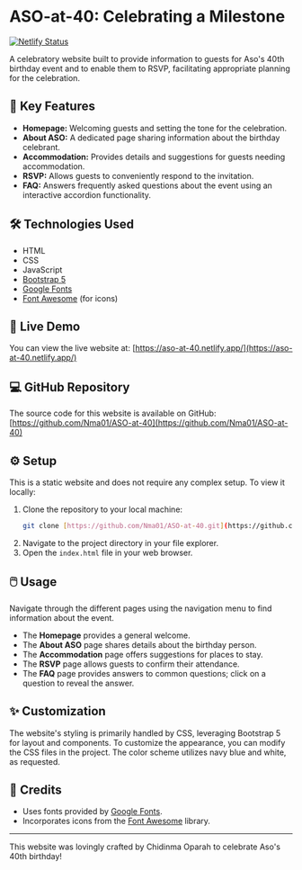 # ASO-at-40: Celebrating a Milestone

[![Netlify Status](https://api.netlify.com/api/v1/badges/your-netlify-site-id/deploy-status)](https://aso-at-40.netlify.app/)

A celebratory website built to provide information to guests for Aso's 40th birthday event and to enable them to RSVP, facilitating appropriate planning for the celebration.

## 🎉 Key Features

* **Homepage:** Welcoming guests and setting the tone for the celebration.
* **About ASO:** A dedicated page sharing information about the birthday celebrant.
* **Accommodation:** Provides details and suggestions for guests needing accommodation.
* **RSVP:** Allows guests to conveniently respond to the invitation.
* **FAQ:** Answers frequently asked questions about the event using an interactive accordion functionality.

## 🛠️ Technologies Used

* HTML
* CSS
* JavaScript
* [Bootstrap 5](https://getbootstrap.com/)
* [Google Fonts](https://fonts.google.com/)
* [Font Awesome](https://fontawesome.com/) (for icons)

## 🚀 Live Demo

You can view the live website at: [https://aso-at-40.netlify.app/](https://aso-at-40.netlify.app/)

## 💻 GitHub Repository

The source code for this website is available on GitHub: [https://github.com/Nma01/ASO-at-40](https://github.com/Nma01/ASO-at-40)

## ⚙️ Setup

This is a static website and does not require any complex setup. To view it locally:

1.  Clone the repository to your local machine:
    ```bash
    git clone [https://github.com/Nma01/ASO-at-40.git](https://github.com/Nma01/ASO-at-40.git)
    ```
2.  Navigate to the project directory in your file explorer.
3.  Open the `index.html` file in your web browser.

## 🖱️ Usage

Navigate through the different pages using the navigation menu to find information about the event.

* The **Homepage** provides a general welcome.
* The **About ASO** page shares details about the birthday person.
* The **Accommodation** page offers suggestions for places to stay.
* The **RSVP** page allows guests to confirm their attendance.
* The **FAQ** page provides answers to common questions; click on a question to reveal the answer.

## ✨ Customization

The website's styling is primarily handled by CSS, leveraging Bootstrap 5 for layout and components. To customize the appearance, you can modify the CSS files in the project. The color scheme utilizes navy blue and white, as requested.

## 🙏 Credits

* Uses fonts provided by [Google Fonts](https://fonts.google.com/).
* Incorporates icons from the [Font Awesome](https://fontawesome.com/) library.

---

This website was lovingly crafted by Chidinma Oparah to celebrate Aso's 40th birthday!
